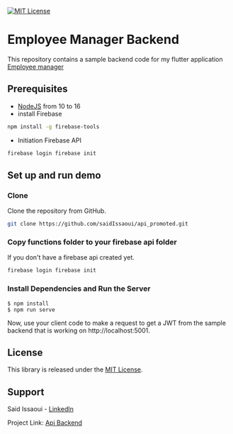 <div id="top"></div>

[![MIT License][license-shield]][license-url]

<!-- PROJECT  -->
# Employee Manager Backend 

This repository contains a sample backend code for my flutter application [Employee manager](https://github.com/saidIssaoui/flutter_employe_manager)


## Prerequisites

- [NodeJS](https://nodejs.org) from 10 to 16
- install Firebase
```sh
npm install -g firebase-tools
```
- Initiation Firebase API
```sh
firebase login firebase init
```

## Set up and run demo

### Clone

Clone the repository from GitHub.

```sh
git clone https://github.com/saidIssaoui/api_promoted.git
```

### Copy functions folder to your firebase api folder

If you don't have a firebase api created yet. 
```sh
firebase login firebase init
``` 



### Install Dependencies and Run the Server

```
$ npm install
$ npm run serve
```
Now, use your client code to make a request to get a JWT from the sample backend that is working on http://localhost:5001.



## License

This library is released under the [MIT License](LICENSE.txt).

## Support


Said Issaoui - [LinkedIn](https://www.linkedin.com/in/said-issaoui-55095315b/)

Project Link: [Api Backend](https://github.com/saidIssaoui/api_promoted)

<!-- MARKDOWN LINKS & IMAGES -->
[license-shield]: https://img.shields.io/github/license/saidIssaoui/api_promoted.svg
[license-url]: https://github.com/saidIssaoui/api_promoted/blob/main/LICENSE.txt